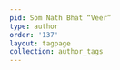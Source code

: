 ```yaml
---
pid: Som Nath Bhat “Veer”
type: author
order: '137'
layout: tagpage
collection: author_tags
---
```

